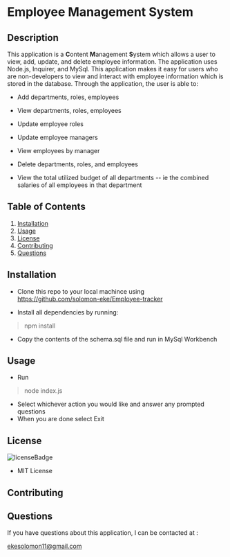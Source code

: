 # Employee Management System

## Description

This application is a **C**ontent **M**anagement **S**ystem which allows a user to view, add, update, and delete employee information. The application uses Node.js, Inquirer, and MySql. This application makes it easy for users who are non-developers to view and interact with employee information which is stored in the database. Through the application, the user is able to:

- Add departments, roles, employees

- View departments, roles, employees

- Update employee roles

- Update employee managers

- View employees by manager

- Delete departments, roles, and employees

- View the total utilized budget of all departments -- ie the combined salaries of all employees in that department

## Table of Contents

1. [Installation](#installation)
2. [Usage](#usage)
3. [License](#license)
4. [Contributing](#contributing)
5. [Questions](#questions)

## Installation

<p id='installation'></p>

- Clone this repo to your local machince using https://github.com/solomon-eke/Employee-tracker

- Install all dependencies by running:

> npm install

- Copy the contents of the schema.sql file and run in MySql Workbench

## Usage

<p id='usage'></p>

- Run

> node index.js

- Select whichever action you would like and answer any prompted questions
- When you are done select Exit

## License

<p id='license'></p>

<img alt='licenseBadge' src='https://img.shields.io/badge/License-MIT License-BLUE'>
  
- MIT License

## Contributing

<p id='contributing'></p>

## Questions

<p id='questions'></p>

If you have questions about this application, I can be contacted at :

ekesolomon11@gmail.com
